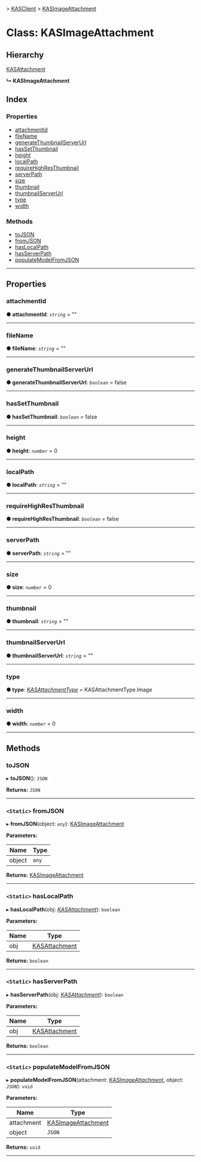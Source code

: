[](../README.md) > [KASClient](../modules/kasclient.md) > [KASImageAttachment](../classes/kasclient.kasimageattachment.md)

# Class: KASImageAttachment

## Hierarchy

 [KASAttachment](kasclient.kasattachment.md)

**↳ KASImageAttachment**

## Index

### Properties

* [attachmentId](kasclient.kasimageattachment.md#attachmentid)
* [fileName](kasclient.kasimageattachment.md#filename)
* [generateThumbnailServerUrl](kasclient.kasimageattachment.md#generatethumbnailserverurl)
* [hasSetThumbnail](kasclient.kasimageattachment.md#hassetthumbnail)
* [height](kasclient.kasimageattachment.md#height)
* [localPath](kasclient.kasimageattachment.md#localpath)
* [requireHighResThumbnail](kasclient.kasimageattachment.md#requirehighresthumbnail)
* [serverPath](kasclient.kasimageattachment.md#serverpath)
* [size](kasclient.kasimageattachment.md#size)
* [thumbnail](kasclient.kasimageattachment.md#thumbnail)
* [thumbnailServerUrl](kasclient.kasimageattachment.md#thumbnailserverurl)
* [type](kasclient.kasimageattachment.md#type)
* [width](kasclient.kasimageattachment.md#width)
### Methods

* [toJSON](kasclient.kasimageattachment.md#tojson)
* [fromJSON](kasclient.kasimageattachment.md#fromjson)
* [hasLocalPath](kasclient.kasimageattachment.md#haslocalpath)
* [hasServerPath](kasclient.kasimageattachment.md#hasserverpath)
* [populateModelFromJSON](kasclient.kasimageattachment.md#populatemodelfromjson)

---

## Properties

<a id="attachmentid"></a>

###  attachmentId

**● attachmentId**: *`string`* = ""

___

<a id="filename"></a>

###  fileName

**● fileName**: *`string`* = ""

___

<a id="generatethumbnailserverurl"></a>

###  generateThumbnailServerUrl

**● generateThumbnailServerUrl**: *`boolean`* = false

___

<a id="hassetthumbnail"></a>

###  hasSetThumbnail

**● hasSetThumbnail**: *`boolean`* = false

___

<a id="height"></a>

###  height

**● height**: *`number`* = 0

___

<a id="localpath"></a>

###  localPath

**● localPath**: *`string`* = ""

___

<a id="requirehighresthumbnail"></a>

###  requireHighResThumbnail

**● requireHighResThumbnail**: *`boolean`* = false

___

<a id="serverpath"></a>

###  serverPath

**● serverPath**: *`string`* = ""

___

<a id="size"></a>

###  size

**● size**: *`number`* = 0

___

<a id="thumbnail"></a>

###  thumbnail

**● thumbnail**: *`string`* = ""

___

<a id="thumbnailserverurl"></a>

###  thumbnailServerUrl

**● thumbnailServerUrl**: *`string`* = ""

___

<a id="type"></a>

###  type

**● type**: *[KASAttachmentType](../enums/kasclient.kasattachmenttype.md)* =  KASAttachmentType.Image

___

<a id="width"></a>

###  width

**● width**: *`number`* = 0

___

## Methods

<a id="tojson"></a>

###  toJSON

▸ **toJSON**(): `JSON`

**Returns:** `JSON`

___

<a id="fromjson"></a>

### `<Static>` fromJSON

▸ **fromJSON**(object: *`any`*): [KASImageAttachment](kasclient.kasimageattachment.md)

**Parameters:**

| Name | Type |
| ------ | ------ |
| object | `any` |

**Returns:** [KASImageAttachment](kasclient.kasimageattachment.md)

___

<a id="haslocalpath"></a>

### `<Static>` hasLocalPath

▸ **hasLocalPath**(obj: *[KASAttachment](kasclient.kasattachment.md)*): `boolean`

**Parameters:**

| Name | Type |
| ------ | ------ |
| obj | [KASAttachment](kasclient.kasattachment.md) |

**Returns:** `boolean`

___

<a id="hasserverpath"></a>

### `<Static>` hasServerPath

▸ **hasServerPath**(obj: *[KASAttachment](kasclient.kasattachment.md)*): `boolean`

**Parameters:**

| Name | Type |
| ------ | ------ |
| obj | [KASAttachment](kasclient.kasattachment.md) |

**Returns:** `boolean`

___

<a id="populatemodelfromjson"></a>

### `<Static>` populateModelFromJSON

▸ **populateModelFromJSON**(attachment: *[KASImageAttachment](kasclient.kasimageattachment.md)*, object: *`JSON`*): `void`

**Parameters:**

| Name | Type |
| ------ | ------ |
| attachment | [KASImageAttachment](kasclient.kasimageattachment.md) |
| object | `JSON` |

**Returns:** `void`

___

